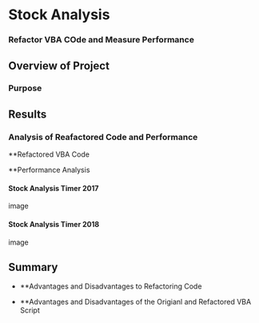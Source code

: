 # Stock Analysis
### Refactor VBA COde and Measure Performance

## Overview of Project

### Purpose
 

## Results

### Analysis of Reafactored Code and Performance

**Refactored VBA Code

**Performance Analysis


#### Stock Analysis Timer 2017
image

#### Stock Analysis Timer 2018
image

## Summary

- **Advantages and Disadvantages to Refactoring Code

- **Advantages and Disadvantages of the Origianl and Refactored VBA Script
